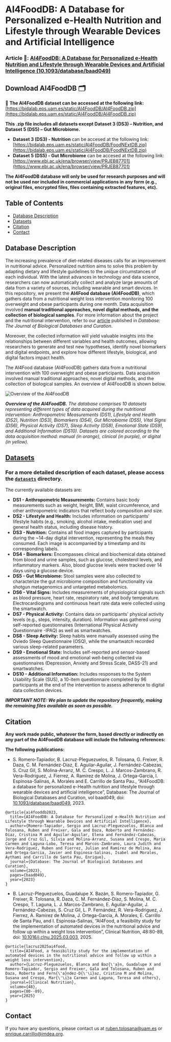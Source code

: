  # AI4FoodDB: A Database for Personalized e-Health Nutrition and Lifestyle through Wearable Devices and Artificial Intelligence 

### Article 📄: [AI4FoodDB: A Database for Personalized e-Health Nutrition and Lifestyle through Wearable Devices and Artificial Intelligence (10.1093/database/baad049)](https://academic.oup.com/database/article/doi/10.1093/database/baad049/7226275)
## Download AI4FoodDB 🗂️

📌 **The AI4FoodDB dataset can be accessed at the following link:**  
[https://bidalab.eps.uam.es/static/AI4FoodDB/AI4FoodDB.zip](https://bidalab.eps.uam.es/static/AI4FoodDB/AI4FoodDB.zip)

**This .zip file includes all datasets except Dataset 3 (DS3) – Nutrition, and Dataset 5 (DS5) – Gut Microbiome.**

- **Dataset 3 (DS3) - Nutrition** can be accesed at the following link: [https://bidalab.eps.uam.es/static/AI4FoodDB/FoodNExtDB.zip](https://bidalab.eps.uam.es/static/AI4FoodDB/FoodNExtDB.zip)
- **Dataset 5 (DS5) - Gut Microbiome** can be accesed at the following link: [https://www.ebi.ac.uk/ena/browser/view/PRJEB87701](https://www.ebi.ac.uk/ena/browser/view/PRJEB87701)

**The AI4FoodDB database will only be used for research purposes and will not be used nor included in commercial applications in any form (e.g., original files, encrypted files, files containing extracted features, etc).**

## Table of Contents
* [Database Description](#database-description)
* [Datasets](#datasets)
* [Citation](#citation)
* [Contact](#contact)

## Database Description
The increasing prevalence of diet-related diseases calls for an improvement in nutritional advice. Personalized nutrition aims to solve this problem by adapting dietary and lifestyle guidelines to the unique circumstances of each individual. With the latest advances in technology and data science, researchers can now automatically collect and analyze large amounts of data from a variety of sources, including wearable and smart devices. In this repository, we present the **AI4Food database (AI4FoodDB)**, which gathers data from a nutritional weight loss intervention monitoring 100 overweight and obese participants during one month. Data acquisition involved **manual traditional approaches, novel digital methods, and the collection of biological samples**. For more information about the project and the nutritional intervention, refer to our [article](https://academic.oup.com/database/article/doi/10.1093/database/baad049/7226275) published in *Database: The Journal of Biological Databases and Curation*.

Moreover, the collected information will yield valuable insights into the relationships between different variables and health outcomes, allowing researchers to generate and test new hypotheses, identify novel biomarkers and digital endpoints, and explore how different lifestyle, biological, and digital factors impact health. 

The AI4Food database (AI4FoodDB) gathers data from a nutritional intervention with 100 overweight and obese participants. Data acquisition involved manual traditional approaches, novel digital methods, and the collection of biological samples. An overview of AI4FoodDB is shown below.

![Overview of the AI4FoodDB](https://user-images.githubusercontent.com/129155966/228174005-b2bddfcc-fd07-403b-a83b-8bc304e3b63f.svg)

***Overview of the AI4FoodDB.*** _The database comprises 10 datasets representing different types of data acquired during the nutritional intervention: Anthropometric Measurements (DS1), Lifestyle and Health (DS2), Nutrition (DS3), Biomarkers (DS4), Gut Microbiome (DS5), Vital Signs (DS6), Physical Activity (DS7), Sleep Activity (DS8), Emotional State (DS9), and Additional Information (DS10). Datasets are colored according to the data acquisition method: manual (in orange), clinical (in purple), or digital (in yellow)._

## [Datasets](https://github.com/AI4Food/AI4FoodDB/tree/master/datasets)
### For a more detailed description of each dataset, please access the [`datasets`](https://github.com/AI4Food/AI4FoodDB/tree/master/datasets) directory.
The currently available datasets are:
- **DS1 - Anthropometric Measurements:** Contains basic body measurements such as weight, height, BMI, waist circumference, and other anthropometric indicators that reflect body composition and size.
- **DS2 - Lifestyle and Health:** Includes information on participants' lifestyle habits (e.g., smoking, alcohol intake, medication use) and general health status, including disease history.
- **DS3 - Nutrition:** Contains all food images captured by participants during the ~14-day digital intervention, representing the meals they consumed. Each image is accompanied by a timestamp and its corresponding labels.
- **DS4 - Biomarkers:** Encompasses clinical and biochemical data obtained from blood and urine samples, such as glucose, cholesterol levels, and inflammatory markers. Also, blood glucose levels were tracked over 14 days using a glucose device.
- **DS5 - Gut Microbiome:** Stool samples were also collected to characterize the gut microbiome composition and functionality via shotgun metagenomics and untargeted metabolomics. 
- **DS6 - Vital Signs:** Includes measurements of physiological signals such as blood pressure, heart rate, respiratory rate, and body temperature. Electrocardiograms and continuous heart rate data were collected using the smartwatch.
- **DS7 - Physical Activity:** Contains data on participants' physical activity levels (e.g., steps, intensity, duration). Information was gathered using self-reported questionnaires (International Physical Activity Questionnaire -IPAQ) as well as smartwatches.
- **DS8 - Sleep Activity:** Sleep habits were manually assessed using the Oviedo Sleep Questionnaire (OSQ), while the smartwatch recorded various sleep-related parameters.
- **DS9 - Emotional State:** Includes self-reported and sensor-based assessments of mood and emotional well-being collected via questionnaires (Depression, Anxiety and Stress Scale, DASS-21) and smartwatches.
- **DS10 - Additional Information:** Includes responses to the System Usability Scale (SUS), a 10-item questionnaire completed by 96 participants at the end of the intervention to assess adherence to digital data collection devices.



***IMPORTANT NOTE: We plan to update the repository frequently, making the remaining files available as soon as possible.***

## Citation

**Any work made public, whatever the form, based directly or indirectly on any part of the AI4FoodDB database will include the following references:**

**The following publications:**

- S. Romero-Tapiador, B. Lacruz-Pleguezuelos, R. Tolosana, G. Freixer, R. Daza, C. M. Fernández-Díaz, E. Aguilar-Aguilar, J. Fernández-Cabezas, S. Cruz Gil, S. Molina-Arranz, M. C. Crespo, L. J. Marcos-Zambrano, R. Vera-Rodriguez, J. Fierrez, A. Ramirez de Molina, J. Ortega-Garcia, I. Espinosa-Salinas, A. Morales and E. Carrillo de Santa Pau., “AI4FoodDB: a database for personalized e-Health nutrition and lifestyle through wearable devices and artificial intelligence”, Database: The Journal of Biological Databases and Curation, vol baad049, doi: [10.1093/database/baad049](https://academic.oup.com/database/article/doi/10.1093/database/baad049/7226275), 2023.
 
```
@article{ai4fooddb2023,
  title={AI4FoodDB: A Database for Personalized e-Health Nutrition and Lifestyle through Wearable Devices and Artificial Intelligence},
  author={Romero-Tapiador, Sergio and Lacruz-Pleguezuelos, Blanca and Tolosana, Ruben and Freixer, Gala and Daza, Roberto and Fernández-Díaz, Cristina M and Aguilar-Aguilar, Elena and Fernández-Cabezas, Jorge and Cruz Gil, Silvia and Molina-Arranz, Susana and Crespo, Maria Carmen and Laguna-Lobo, Teresa and Marcos-Zambrano, Laura Judith and Vera-Rodriguez, Ruben and Fierrez, Julian and Ramírez de Molina, Ana and Ortega-Garcia, Javier and Espinosa-Salinas, Isabel and Morales, Aythami and Carrillo de Santa Pau, Enrique},
  journal={Database: The Journal of Biological Databases and Curation},
  volume={2023},
  pages={baad049},
  year={2023}
}
```

   - B. Lacruz-Pleguezuelos, Guadalupe X. Bazán, S. Romero-Tapiador, G. Freixer, R. Tolosana, R. Daza, C. M. Fernández-Díaz, S. Molina, M. C. Crespo, T. Laguna, L. J. Marcos-Zambrano, E. Aguilar-Aguilar, J. Fernández-Cabezas, S. Cruz Gil, L. P. Fernández, R. Vera-Rodriguez, J. Fierrez, A. Ramirez de Molina, J. Ortega-Garcia, A. Morales, E. Carrillo de Santa Pau, and I. Espinosa-Salinas, “AI4Food, a feasibility study for the implementation of automated devices in the nutritional advice and follow up within a weight loss intervention”, Clinical Nutrition, 48:80-89, doi: [10.1016/j.clnu.2025.03.003](https://www.sciencedirect.com/science/article/pii/S0261561425000718), 2025. 

```
@article{lacruz2025ai4food,
  title={AI4Food, a feasibility study for the implementation of automated devices in the nutritional advice and follow up within a weight loss intervention},
  author={Lacruz-Pleguezuelos, Blanca and Baz{\'a}n, Guadalupe X and Romero-Tapiador, Sergio and Freixer, Gala and Tolosana, Ruben and Daza, Roberto and Fern{\'a}ndez-D{\'\i}az, Cristina M and Molina, Susana and Crespo, Mar{\'\i}a Carmen and Laguna, Teresa and others},
  journal={Clinical Nutrition},
  volume={48},
  pages={80--89},
  year={2025}
}
```


## Contact
If you have any questions, please contact us at ruben.tolosana@uam.es or enrique.carrillo@imdea.org.

